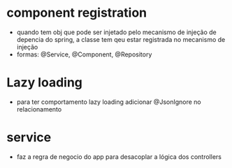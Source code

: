 # component registration
- quando tem obj que pode ser injetado pelo mecanismo de injeção de depencia do spring, a classe tem qeu estar registrada no mecanismo de injeção
- formas: @Service, @Component, @Repository

# Lazy loading
- para ter comportamento lazy loading adicionar @JsonIgnore no relacionamento

# service
- faz a regra de negocio do app para desacoplar a lógica dos controllers